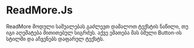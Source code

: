 # ReadMore.Js
ReadMore მოდული საშუალებას გაძლევთ დამალოთ ტექსტის ნაწილი, თუ იგი აღემატება მითითებულ სიგრძეს. აქვე ემათება მას ბმული Button-ის სტილში და აჩვენებს დაფარულ ტექსტს. 
